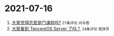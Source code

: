 # 2021-07-16

1. [大家觉得恋爱是门课程吗?](https://www.v2ex.com/t/789821) `27条评论` `问与答`
1. [大家看到 TencentOS Server 了吗？](https://www.v2ex.com/t/789822) `14条评论` `程序员`
